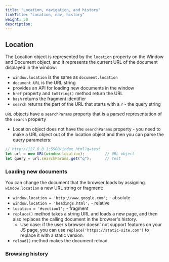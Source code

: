 ```yaml
---
title: "Location, navigation, and history"
linkTitle: "Location, nav, history"
weight: 50
description:
---
```


## Location

The Location object is represented by the `location` property on the Window and Document object, and it represents the current URL of the document displayed in the window:
- `window.location` is the same as `document.location`
- `document.URL` is the URL string
- provides an API for loading new documents in the window
- `href` property and `toString()` method return the URL
- `hash` returns the fragment identifier
- `search` returns the part of the URL that starts with a `?` - the query string

`URL` objects have a `searchParams` property that is a parsed representation of the `search` property
- Location object does not have the `searchParams` property - you need to make a URL object out of the location object and then you can parse the query parameters:

```js
// http://127.0.0.1:5500/index.html?q=test
let url = new URL(window.location);         // URL object  
let query = url.searchParams.get("q");      // test
```

### Loading new documents

You can change the document that the browser loads by assigning `window.location` a new URL string or fragment:
- `window.location = 'http://www.google.com';` - absolute
- `window.location = 'headings.html';` - relative
- `location = '#section1';` - fragment
- `replace()` method takes a string URL and loads a new page, and then also replaces the calling document in the browser's history.
  - Use case: if the user's browser doesn' not support features on your JS page, you can use `replace('https://static-site.com')` to replace it with a static version.
- `reload()` method makes the document reload

### Browsing history